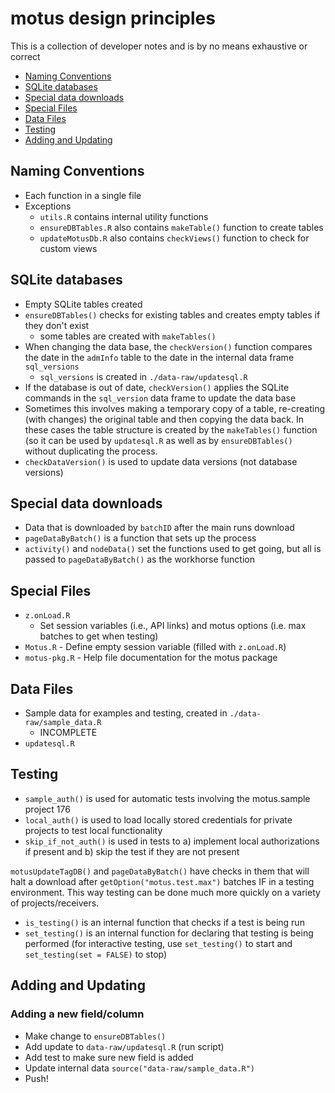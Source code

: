 # motus design principles

This is a collection of developer notes and is by no means exhaustive or correct

- [Naming Conventions](#naming-conventions)
- [SQLite databases](#sqlite-databases)
- [Special data downloads](#special-data-downloads)
- [Special Files](#special-files)
- [Data Files](#data-files)
- [Testing](#testing)
- [Adding and Updating](#adding-and-updating)

## Naming Conventions
- Each function in a single file
- Exceptions
    - `utils.R` contains internal utility functions
    - `ensureDBTables.R` also contains `makeTable()` function to create tables
    - `updateMotusDb.R` also contains `checkViews()` function to check for custom views
    
## SQLite databases
- Empty SQLite tables created
- `ensureDBTables()` checks for existing tables and creates empty tables if they 
  don't exist
    - some tables are created with `makeTables()`
- When changing the data base, the `checkVersion()` function compares the date 
  in the `admInfo` table to the date in the internal data frame `sql_versions`
    - `sql_versions` is created in `./data-raw/updatesql.R`
- If the database is out of date, `checkVersion()` applies the SQLite commands
  in the `sql_version` data frame to update the data base
- Sometimes this involves making a temporary copy of a table, re-creating (with 
  changes) the original table and then copying the data back. In these cases the
  table structure is created by the `makeTables()` function (so it can be used by 
  `updatesql.R` as well as by `ensureDBTables()` without duplicating the process. 
- `checkDataVersion()` is used to update data versions (not database versions)

## Special data downloads
- Data that is downloaded by `batchID` after the main runs download
- `pageDataByBatch()` is a function that sets up the process
- `activity()` and `nodeData()` set the functions used to get going, but all is 
  passed to `pageDataByBatch()` as the workhorse function

## Special Files
- `z.onLoad.R`
  - Set session variables (i.e., API links) and motus options 
    (i.e. max batches to get when testing)
- `Motus.R` - Define empty session variable (filled with `z.onLoad.R`)
- `motus-pkg.R` - Help file documentation for the motus package

## Data Files
- Sample data for examples and testing, created in `./data-raw/sample_data.R`
  - INCOMPLETE
- `updatesql.R`

## Testing
- `sample_auth()` is used for automatic tests involving the motus.sample project
  176
- `local_auth()` is used to load locally stored credentials for private projects 
  to test local functionality 
- `skip_if_not_auth()` is used in tests to a) implement local authorizations if
  present and b) skip the test if they are not present

`motusUpdateTagDB()` and `pageDataByBatch()` have checks in them that will halt 
a download after `getOption("motus.test.max")` batches IF in a testing 
environment. This way testing can be done much more quickly on a variety of
projects/receivers.

- `is_testing()` is an internal function that checks if a test is being run
- `set_testing()` is an internal function for declaring that testing is being performed (for interactive testing, use `set_testing()` to start and `set_testing(set = FALSE)` to stop)

## Adding and Updating

### Adding a new field/column
- Make change to `ensureDBTables()`
- Add update to `data-raw/updatesql.R` (run script)
- Add test to make sure new field is added
- Update internal data `source("data-raw/sample_data.R")`
- Push!




